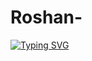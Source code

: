 # Roshan-

[![Typing SVG](https://readme-typing-svg.herokuapp.com?color=%2336BCF7&lines=WEB+DEVELOPERS;SOCIAL+ACTIVIST;ENGINEER)](https://git.io/typing-svg)

